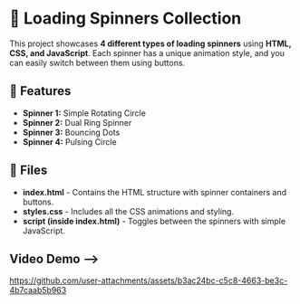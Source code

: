 # 🔄 Loading Spinners Collection

This project showcases **4 different types of loading spinners** using **HTML, CSS, and JavaScript**. Each spinner has a unique animation style, and you can easily switch between them using buttons.

## 🚀 Features
- **Spinner 1:** Simple Rotating Circle
- **Spinner 2:** Dual Ring Spinner
- **Spinner 3:** Bouncing Dots
- **Spinner 4:** Pulsing Circle

## 📁 Files
- **index.html** - Contains the HTML structure with spinner containers and buttons.
- **styles.css** - Includes all the CSS animations and styling.
- **script (inside index.html)** - Toggles between the spinners with simple JavaScript.

## Video Demo -->

https://github.com/user-attachments/assets/b3ac24bc-c5c8-4663-be3c-4b7caab5b963

